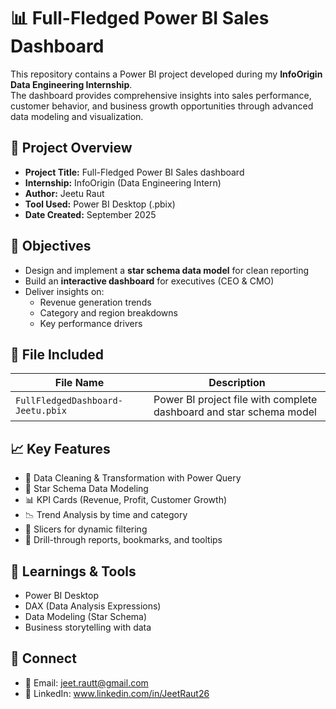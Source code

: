 # 📊 Full-Fledged Power BI Sales Dashboard
 
This repository contains a Power BI project developed during my **InfoOrigin Data Engineering Internship**.  
The dashboard provides comprehensive insights into sales performance, customer behavior, and business growth opportunities through advanced data modeling and visualization.
 
## 🧠 Project Overview   
  
- **Project Title:** Full-Fledged Power BI Sales dashboard   
- **Internship:** InfoOrigin (Data Engineering Intern)   
- **Author:** Jeetu Raut    
- **Tool Used:** Power BI Desktop (.pbix)  
- **Date Created:** September 2025    

## 📌 Objectives 
 
- Design and implement a **star schema data model** for clean reporting  
- Build an **interactive dashboard** for executives (CEO & CMO)  
- Deliver insights on:
  - Revenue generation trends
  - Category and region breakdowns
  - Key performance drivers  

## 📁 File Included

| File Name                        | Description                                  |
|---------------------------------|----------------------------------------------|
| `FullFledgedDashboard-Jeetu.pbix` | Power BI project file with complete dashboard and star schema model |

## 📈 Key Features

- 🧹 Data Cleaning & Transformation with Power Query  
- 🌟 Star Schema Data Modeling  
- 📊 KPI Cards (Revenue, Profit, Customer Growth)  
- 📉 Trend Analysis by time and category  
- 🧭 Slicers for dynamic filtering  
- 📌 Drill-through reports, bookmarks, and tooltips  


## 🧠 Learnings & Tools

- Power BI Desktop  
- DAX (Data Analysis Expressions)  
- Data Modeling (Star Schema)  
- Business storytelling with data  

## 🔗 Connect

- 📧 Email: jeet.rautt@gmail.com 
- 🔗 LinkedIn: www.linkedin.com/in/JeetRaut26
